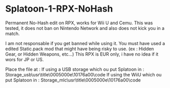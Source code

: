 # Splatoon-1-RPX-NoHash
Permanent No-Hash edit on RPX, works for Wii U and Cemu.
This was tested, it does not ban on Nintendo Network and also does not kick you in a match.

I am not responsable if you get banned while using it. You must have used a edited Static.pack mod that might have being risky to use. 
(ex : Hidden Gear, or Hidden Weapons, etc...)
This RPX is EUR only, i have no idea if it wors for JP or US.

Place the file at : 
If using a USB storage which ou put Splatoon in : Storage_usb\usr\title\0005000e\10176a00\code
If using the WiiU which ou put Splatoon in : Storage_mlc\usr\title\0005000e\10176a00\code
